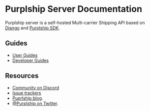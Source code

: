 
# Purplship Server Documentation

Purplship server is a self-hosted Multi-carrier Shipping API based on [Django](https://www.djangoproject.com/)
and [Purplship SDK](https://sdk.purplship.com).

## Guides

  - [User Guides](user-guides/index.md)
  - [Developer Guides](developer-guides/architecture.md)

## Resources

- [Community on Discord](https://discord.gg/kXEa3UMRHd)
- [Issue trackers](https://github.com/Purplship/purplship-server/issues)
- [Puprlship blog](https://blog.purplship.com).
- [@Purplship on Twitter](https://twitter.com/purplship).
